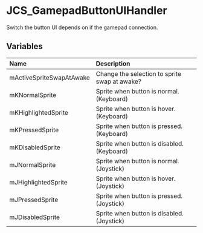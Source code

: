 # JCS_GamepadButtonUIHandler

Switch the button UI depends on if the gamepad connection.

## Variables

| Name                     | Description                                   |
|:-------------------------|:----------------------------------------------|
| mActiveSpriteSwapAtAwake | Change the selection to sprite swap at awake? |
| mKNormalSprite           | Sprite when button is normal. (Keyboard)      |
| mKHighlightedSprite      | Sprite when button is hover. (Keyboard)       |
| mKPressedSprite          | Sprite when button is pressed. (Keyboard)     |
| mKDisabledSprite         | Sprite when button is disabled. (Keyboard)    |
| mJNormalSprite           | Sprite when button is normal. (Joystick)      |
| mJHighlightedSprite      | Sprite when button is hover. (Joystick)       |
| mJPressedSprite          | Sprite when button is pressed. (Joystick)     |
| mJDisabledSprite         | Sprite when button is disabled. (Joystick)    |
